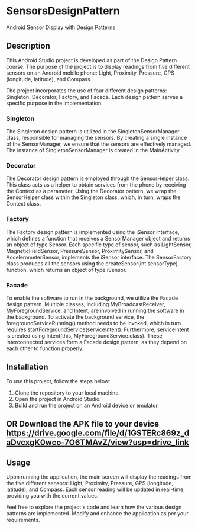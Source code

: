 # SensorsDesignPattern
Android Sensor Display with Design Patterns

## Description
This Android Studio project is developed as part of the Design Pattern course. The purpose of the project is to display readings from five different sensors on an Android mobile phone: Light, Proximity, Pressure, GPS (longitude, latitude), and Compass.

The project incorporates the use of four different design patterns: Singleton, Decorator, Factory, and Facade. Each design pattern serves a specific purpose in the implementation.

### Singleton
The Singleton design pattern is utilized in the SingletonSensorManager class, responsible for managing the sensors. By creating a single instance of the SensorManager, we ensure that the sensors are effectively managed. The instance of SingletonSensorManager is created in the MainActivity.

### Decorator
The Decorator design pattern is employed through the SensorHelper class. This class acts as a helper to obtain services from the phone by receiving the Context as a parameter. Using the Decorator pattern, we wrap the SensorHelper class within the Singleton class, which, in turn, wraps the Context class.

### Factory
The Factory design pattern is implemented using the iSensor interface, which defines a function that receives a SensorManager object and returns an object of type Sensor. Each specific type of sensor, such as LightSensor, MagneticFieldSensor, PressureSensor, ProximitySensor, and AccelerometerSensor, implements the iSensor interface. The SensorFactory class produces all the sensors using the createSensor(int sensorType) function, which returns an object of type iSensor.

### Facade
To enable the software to run in the background, we utilize the Facade design pattern. Multiple classes, including MyBroadcastReceiver, MyForegroundService, and Intent, are involved in running the software in the background. To activate the background service, the foregroundServiceRunning() method needs to be invoked, which in turn requires startForegroundService(serviceIntent). Furthermore, serviceIntent is created using Intent(this, MyForegroundService.class). These interconnected services form a Facade design pattern, as they depend on each other to function properly.

## Installation
To use this project, follow the steps below:

1) Clone the repository to your local machine.
2) Open the project in Android Studio.
3) Build and run the project on an Android device or emulator.

## OR Download the APK file to your device https://drive.google.com/file/d/1GSTERc869z_daDvcxgK0wco-7O6TMAvZ/view?usp=drive_link

## Usage
Upon running the application, the main screen will display the readings from the five different sensors: Light, Proximity, Pressure, GPS (longitude, latitude), and Compass. Each sensor reading will be updated in real-time, providing you with the current values.

Feel free to explore the project's code and learn how the various design patterns are implemented. Modify and enhance the application as per your requirements.


